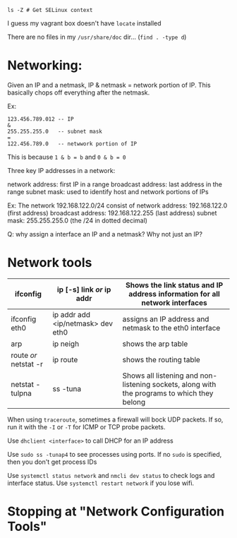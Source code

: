 ```
ls -Z # Get SELinux context
```

I guess my vagrant box doesn't have `locate` installed

There are no files in my `/usr/share/doc` dir... (`find . -type d`)

# Networking:

Given an IP and a netmask, IP & netmask = network portion of IP. This basically chops off everything after the netmask.

Ex:

    123.456.789.012 -- IP
    &
    255.255.255.0   -- subnet mask
    =
    122.456.789.0   -- netwwork portion of IP

This is because `1 & b = b` and `0 & b = 0`

Three key IP addresses in a network:

network address: first IP in a range
broadcast address: last address in the range
subnet mask: used to identify host and network portions of IPs

Ex:
The network 192.168.122.0/24 consist of
network address: 192.168.122.0 (first address)
broadcast address: 192.168.122.255 (last address)
subnet mask: 255.255.255.0  (the /24 in dotted decimal)

Q: why assign a interface an IP and a netmask? Why not just an IP?

# Network tools

| ifconfig                     | ip [-s] link *or* ip addr         | Shows the link status and IP address information for all network interfaces                  |
|------------------------------|-----------------------------------|----------------------------------------------------------------------------------------------|
| ifconfig eth0 <ip> <netmask> | ip addr add <ip/netmask> dev eth0 | assigns an IP address and netmask to the eth0 interface                                      |
| arp                          | ip neigh                          | shows the arp table                                                                          |
| route *or* netstat -r        | ip route                          | shows the routing table                                                                      |
| netstat -tulpna              | ss -tuna                          | Shows all listening and non- listening sockets, along with the programs to which they belong |

When using `traceroute`, sometimes a firewall will bock UDP packets. If so, run it with the `-I` or `-T` for ICMP or TCP probe packets.

Use `dhclient <interface>` to call DHCP for an IP address

Use `sudo ss -tunap4` to see processes using ports. If no `sudo` is specified, then you don't get process IDs

Use `systemctl status network` and `nmcli dev status` to check logs and interface status. Use `systemctl restart network` if you lose wifi.

# Stopping at "Network Configuration Tools"
